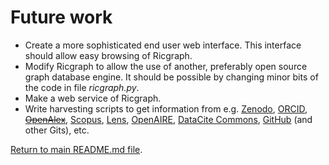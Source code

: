 # Future work

* Create a more sophisticated end user web interface. This interface should allow
  easy browsing of Ricgraph. 
* Modify Ricgraph to allow the use of another, preferably open source graph database engine.
  It should be possible by changing minor bits of the code in file *ricgraph.py*.
* Make a web service of Ricgraph.
* Write harvesting scripts to get information from e.g. [Zenodo](https://zenodo.org),
  [ORCID](https://orcid.org), ~~[OpenAlex](https://openalex.org)~~, 
  [Scopus](https://www.scopus.com), [Lens](https://www.lens.org),
  [OpenAIRE](https://explore.openaire.eu), 
  [DataCite Commons](https://commons.datacite.org), 
  [GitHub](https://github.com) (and other Gits), etc.  

[Return to main README.md file](../README.md#ricgraph---research-in-context-graph).
